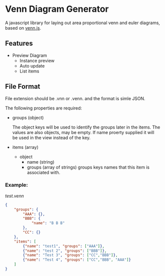 # Venn Diagram Generator

A javascript library for laying out area proportional venn and euler diagrams, based on [venn.js](https://github.com/benfred/venn.js).

## Features

* Preview Diagram
  * Instance preview
  * Auto update
  * List items

## File Format

File extension should be .vnn or .venn. and the format is simle JSON.

The following properties are required:
* groups (object)

  The object keys will be used to identify the groups later in the items.
  The values are also objects, may be empty.
  If name proerty supplied it will be used in the view instead of the key.

* items (array)
  * object
    * name (string)
    * groups (array of strings) groups keys names that this item is associated with.

### Example:

*test.venn*
```JSON
{
    "groups": {
        "AAA": {},
        "BBB": {
            "name": "B B B"
        },
        "CC": {}
    },
    "items": [ 
        {"name": "test1", "groups": ["AAA"]},
        {"name": "test 2", "groups": ["BBB"]},
        {"name": "Test 3", "groups": ["CC","BBB"]},
        {"name": "Test 4", "groups": ["CC","BBB", "AAA"]}
    ]
}
```